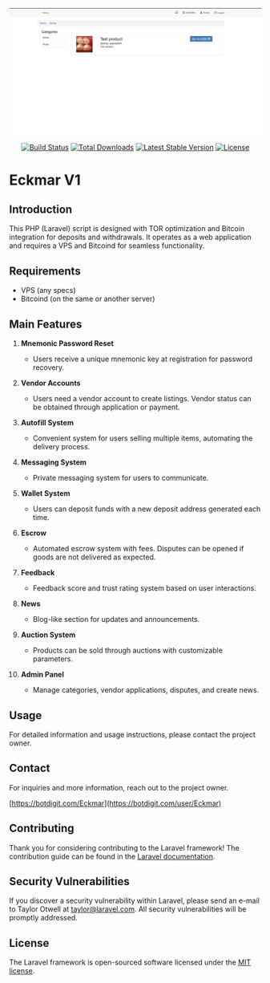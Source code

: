 <p align="center"><img src="https://github.com/Eckmars/Eckmar-V1/blob/main/Demo/Eckmar-v1.png"></p>

<p align="center">
<a href="https://travis-ci.org/laravel/framework"><img src="https://travis-ci.org/laravel/framework.svg" alt="Build Status"></a>
<a href="https://packagist.org/packages/laravel/framework"><img src="https://poser.pugx.org/laravel/framework/d/total.svg" alt="Total Downloads"></a>
<a href="https://packagist.org/packages/laravel/framework"><img src="https://poser.pugx.org/laravel/framework/v/stable.svg" alt="Latest Stable Version"></a>
<a href="https://packagist.org/packages/laravel/framework"><img src="https://poser.pugx.org/laravel/framework/license.svg" alt="License"></a>
</p>


<p align="center"> <h1> <strong> Eckmar V1 </strong></h1> </p>

## Introduction

This PHP (Laravel) script is designed with TOR optimization and Bitcoin integration for deposits and withdrawals. It operates as a web application and requires a VPS and Bitcoind for seamless functionality.

## Requirements

- VPS (any specs)
- Bitcoind (on the same or another server)

## Main Features

1. **Mnemonic Password Reset**
   - Users receive a unique mnemonic key at registration for password recovery.

2. **Vendor Accounts**
   - Users need a vendor account to create listings. Vendor status can be obtained through application or payment.

3. **Autofill System**
   - Convenient system for users selling multiple items, automating the delivery process.

4. **Messaging System**
   - Private messaging system for users to communicate.

5. **Wallet System**
   - Users can deposit funds with a new deposit address generated each time.

6. **Escrow**
   - Automated escrow system with fees. Disputes can be opened if goods are not delivered as expected.

7. **Feedback**
   - Feedback score and trust rating system based on user interactions.

8. **News**
   - Blog-like section for updates and announcements.

9. **Auction System**
   - Products can be sold through auctions with customizable parameters.

10. **Admin Panel**
    - Manage categories, vendor applications, disputes, and create news.

## Usage

For detailed information and usage instructions, please contact the project owner.

## Contact

For inquiries and more information, reach out to the project owner.

[https://botdigit.com/Eckmar](https://botdigit.com/user/Eckmar)


## Contributing

Thank you for considering contributing to the Laravel framework! The contribution guide can be found in the [Laravel documentation](http://laravel.com/docs/contributions).

## Security Vulnerabilities

If you discover a security vulnerability within Laravel, please send an e-mail to Taylor Otwell at taylor@laravel.com. All security vulnerabilities will be promptly addressed.

## License

The Laravel framework is open-sourced software licensed under the [MIT license](http://opensource.org/licenses/MIT).
